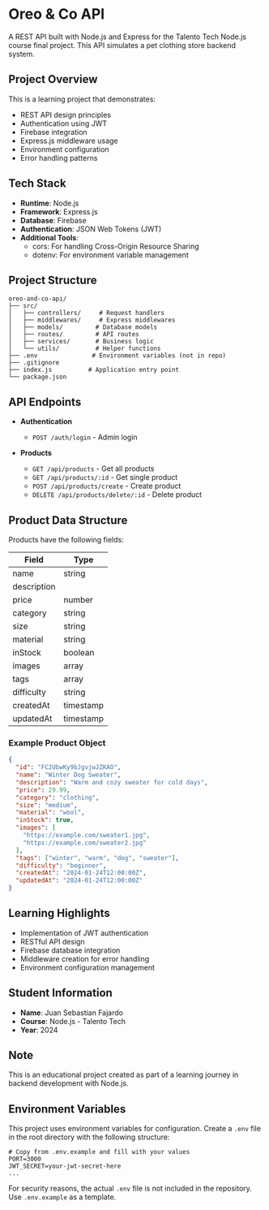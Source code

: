 # Oreo & Co API

A REST API built with Node.js and Express for the Talento Tech Node.js course final project. This API simulates a pet clothing store backend system.

## Project Overview

This is a learning project that demonstrates:
- REST API design principles
- Authentication using JWT
- Firebase integration
- Express.js middleware usage
- Environment configuration
- Error handling patterns

## Tech Stack

- **Runtime**: Node.js
- **Framework**: Express.js
- **Database**: Firebase
- **Authentication**: JSON Web Tokens (JWT)
- **Additional Tools**:
  - cors: For handling Cross-Origin Resource Sharing
  - dotenv: For environment variable management

## Project Structure

```
oreo-and-co-api/
├── src/
│   ├── controllers/     # Request handlers
│   ├── middlewares/     # Express middlewares
│   ├── models/         # Database models
│   ├── routes/         # API routes
│   ├── services/       # Business logic
│   └── utils/          # Helper functions
├── .env               # Environment variables (not in repo)
├── .gitignore
├── index.js          # Application entry point
└── package.json
```

## API Endpoints

- **Authentication**
  - `POST /auth/login` - Admin login

- **Products**
  - `GET /api/products` - Get all products
  - `GET /api/products/:id` - Get single product
  - `POST /api/products/create` - Create product
  - `DELETE /api/products/delete/:id` - Delete product

## Product Data Structure

Products have the following fields:

| Field | Type | 
|-------|------|
| name | string |
| description |
| price | number |
| category | string |
| size | string |
| material | string |
| inStock | boolean |
| images | array |
| tags | array |
| difficulty | string |
| createdAt | timestamp | 
| updatedAt | timestamp |

### Example Product Object
```json
{
  "id": "FC2UbwKy9bJgvjwJZKAO",
  "name": "Winter Dog Sweater",
  "description": "Warm and cozy sweater for cold days",
  "price": 29.99,
  "category": "clothing",
  "size": "medium",
  "material": "wool",
  "inStock": true,
  "images": [
    "https://example.com/sweater1.jpg",
    "https://example.com/sweater2.jpg"
  ],
  "tags": ["winter", "warm", "dog", "sweater"],
  "difficulty": "beginner",
  "createdAt": "2024-01-24T12:00:00Z",
  "updatedAt": "2024-01-24T12:00:00Z"
}
```

## Learning Highlights

- Implementation of JWT authentication
- RESTful API design
- Firebase database integration
- Middleware creation for error handling
- Environment configuration management

## Student Information

- **Name**: Juan Sebastian Fajardo
- **Course**: Node.js - Talento Tech
- **Year**: 2024

## Note

This is an educational project created as part of a learning journey in backend development with Node.js.

## Environment Variables

This project uses environment variables for configuration. Create a `.env` file in the root directory with the following structure:

```plaintext
# Copy from .env.example and fill with your values
PORT=3000
JWT_SECRET=your-jwt-secret-here
...
```

For security reasons, the actual `.env` file is not included in the repository. Use `.env.example` as a template.
